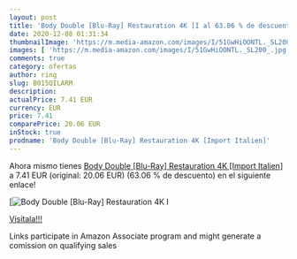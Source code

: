 ```yaml
---
layout: post
title: 'Body Double [Blu-Ray] Restauration 4K [I al 63.06 % de descuento'
date: 2020-12-08 01:31:34
thumbnailImage: 'https://m.media-amazon.com/images/I/51GwHiOONTL._SL200_.jpg'
images: [ 'https://m.media-amazon.com/images/I/51GwHiOONTL._SL200_.jpg' ]
comments: true
category: ofertas
author: ring
slug: B015QILARM
description:
actualPrice: 7.41 EUR
currency: EUR
price: 7.41
comparePrice: 20.06 EUR
inStock: true
prodname: 'Body Double [Blu-Ray] Restauration 4K [Import Italien]'
---
```


Ahora mismo tienes [Body Double [Blu-Ray] Restauration 4K [Import Italien]](https://www.amazon.fr/dp/B015QILARM/?tag=tolees0d-21) a 7.41 EUR (original: 20.06 EUR) (63.06 %  de descuento) en el siguiente enlace!

[![Body Double [Blu-Ray] Restauration 4K [I](https://m.media-amazon.com/images/I/51GwHiOONTL._SL200_.jpg)](https://www.amazon.fr/dp/B015QILARM/?tag=tolees0d-21)

[Visítala!!!](https://www.amazon.fr/dp/B015QILARM/?tag=tolees0d-21)

Links participate in Amazon Associate program and might generate a comission on qualifying sales
